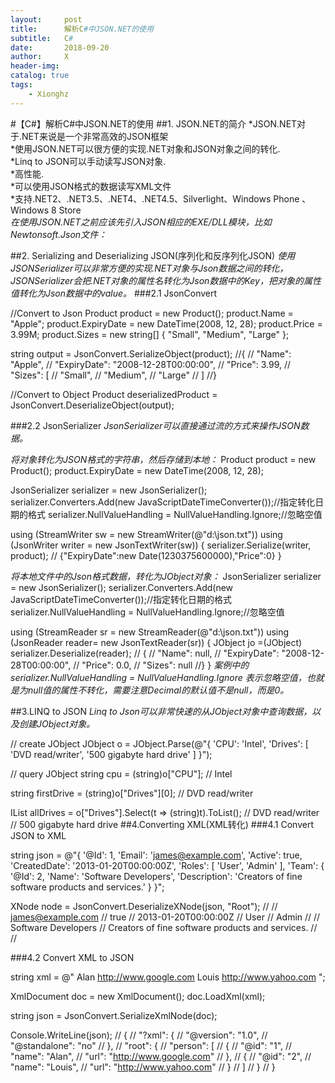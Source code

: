 ```yaml
---
layout:     post
title:      解析C#中JSON.NET的使用
subtitle:   C#
date:       2018-09-20
author:     X
header-img: 
catalog: true
tags:
    - Xionghz
---
```


#【C#】解析C#中JSON.NET的使用
##1. JSON.NET的简介
*JSON.NET对于.NET来说是一个非常高效的JSON框架<br>
*使用JSON.NET可以很方便的实现.NET对象和JSON对象之间的转化.<br/>
*Linq to JSON可以手动读写JSON对象.<br/>
*高性能.<br/>
*可以使用JSON格式的数据读写XML文件<br/>
*支持.NET2、.NET3.5、.NET4、.NET4.5、Silverlight、Windows Phone 、Windows 8 Store<br/>
_在使用JSON.NET之前应该先引入JSON相应的EXE/DLL模块，比如Newtonsoft.Json文件：_

##2. Serializing and Deserializing JSON(序列化和反序列化JSON)
_使用JSONSerializer可以非常方便的实现.NET对象与Json数据之间的转化，JSONSerializer会把.NET对象的属性名转化为Json数据中的Key，把对象的属性值转化为Json数据中的value。_
###2.1  JsonConvert

//Convert to Json 
Product product = new Product();
 product.Name = "Apple";
 product.ExpiryDate = new DateTime(2008, 12, 28);
 product.Price = 3.99M;
 product.Sizes = new string[] { "Small", "Medium", "Large" };
 
 string output = JsonConvert.SerializeObject(product);
//{
//  "Name": "Apple",
//  "ExpiryDate": "2008-12-28T00:00:00",
//  "Price": 3.99,
//  "Sizes": [
//    "Small",
//    "Medium",
//    "Large"
//  ]
//}

//Convert to Object
Product deserializedProduct = JsonConvert.DeserializeObject<Product>(output);

###2.2 JsonSerializer
_JsonSerializer可以直接通过流的方式来操作JSON数据。_

_将对象转化为JSON格式的字符串，然后存储到本地：_
Product product = new Product();
product.ExpiryDate = new DateTime(2008, 12, 28);

JsonSerializer serializer = new JsonSerializer();
serializer.Converters.Add(new JavaScriptDateTimeConverter());//指定转化日期的格式
serializer.NullValueHandling = NullValueHandling.Ignore;//忽略空值

using (StreamWriter sw = new StreamWriter(@"d:\json.txt"))
using (JsonWriter writer = new JsonTextWriter(sw))
{
   serializer.Serialize(writer, product);
    // {"ExpiryDate":new Date(1230375600000),"Price":0}
}

*将本地文件中的Json格式数据，转化为JObject对象：*
JsonSerializer serializer = new JsonSerializer();
serializer.Converters.Add(new JavaScriptDateTimeConverter());//指定转化日期的格式
serializer.NullValueHandling = NullValueHandling.Ignore;//忽略空值

using (StreamReader sr = new StreamReader(@"d:\json.txt"))
using (JsonReader reader= new JsonTextReader(sr))
{
    JObject jo =(JObject) serializer.Deserialize(reader);
//    {
//  "Name": null,
//  "ExpiryDate": "2008-12-28T00:00:00",
//  "Price": 0.0,
//  "Sizes": null
//}
}
_案例中的 serializer.NullValueHandling = NullValueHandling.Ignore 表示忽略空值，也就是为null值的属性不转化，需要注意Decimal的默认值不是null，而是0。_

##3.LINQ to JSON
_Linq to Json可以非常快速的从JObject对象中查询数据，以及创建JObject对象。_

// create JObject
JObject o = JObject.Parse(@"{
   'CPU': 'Intel',
   'Drives': [
     'DVD read/writer',
     '500 gigabyte hard drive'
   ]
 }");

 // query JObject
 string cpu = (string)o["CPU"];
// Intel

string firstDrive = (string)o["Drives"][0];
// DVD read/writer

IList<string> allDrives = o["Drives"].Select(t => (string)t).ToList();
// DVD read/writer
// 500 gigabyte hard drive
##4.Converting XML(XML转化)
###4.1 Convert JSON to XML

string json = @"{
   '@Id': 1,
   'Email': 'james@example.com',
  'Active': true,
   'CreatedDate': '2013-01-20T00:00:00Z',
  'Roles': [
     'User',
     'Admin'
  ],
  'Team': {
   '@Id': 2,
    'Name': 'Software Developers',
    'Description': 'Creators of fine software products and services.'
  }
}";

XNode node = JsonConvert.DeserializeXNode(json, "Root");
//<Root Id="1">
//  <Email>james@example.com</Email>
//  <Active>true</Active>
//  <CreatedDate>2013-01-20T00:00:00Z</CreatedDate>
//  <Roles>User</Roles>
//  <Roles>Admin</Roles>
//  <Team Id="2">
//    <Name>Software Developers</Name>
//    <Description>Creators of fine software products and services.</Description>
//  </Team>
//</Root>

###4.2 Convert XML to JSON

string xml = @"<?xml version='1.0' standalone='no'?>
 <root>
   <person id='1'>
   <name>Alan</name>
   <url>http://www.google.com</url>
   </person>
   <person id='2'>
   <name>Louis</name>
   <url>http://www.yahoo.com</url>
  </person>
</root>";

XmlDocument doc = new XmlDocument();
doc.LoadXml(xml);

string json = JsonConvert.SerializeXmlNode(doc);

Console.WriteLine(json);
// {
//   "?xml": {
//     "@version": "1.0",
//     "@standalone": "no"
//   },
//   "root": {
//     "person": [
//       {
//         "@id": "1",
//         "name": "Alan",
//         "url": "http://www.google.com"
//       },
//       {
//         "@id": "2",
//         "name": "Louis",
//         "url": "http://www.yahoo.com"
//       }
//     ]
//   }
// }